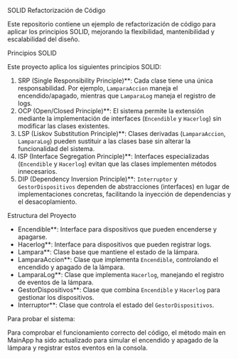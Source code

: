 SOLID Refactorización de Código

Este repositorio contiene un ejemplo de refactorización de código para aplicar los principios SOLID, mejorando la flexibilidad, mantenibilidad y escalabilidad del diseño.

Principios SOLID

Este proyecto aplica los siguientes principios SOLID:

1. SRP (Single Responsibility Principle)**: Cada clase tiene una única responsabilidad. Por ejemplo, `LamparaAccion` maneja el encendido/apagado, mientras que `LamparaLog` maneja el registro de logs.
2. OCP (Open/Closed Principle)**: El sistema permite la extensión mediante la implementación de interfaces (`Encendible` y `Hacerlog`) sin modificar las clases existentes.
3. LSP (Liskov Substitution Principle)**: Clases derivadas (`LamparaAccion`, `LamparaLog`) pueden sustituir a las clases base sin alterar la funcionalidad del sistema.
4. ISP (Interface Segregation Principle)**: Interfaces especializadas (`Encendible` y `Hacerlog`) evitan que las clases implementen métodos innecesarios.
5. DIP (Dependency Inversion Principle)**: `Interruptor` y `GestorDispositivos` dependen de abstracciones (interfaces) en lugar de implementaciones concretas, facilitando la inyección de dependencias y el desacoplamiento.

Estructura del Proyecto

- Encendible**: Interface para dispositivos que pueden encenderse y apagarse.
- Hacerlog**: Interface para dispositivos que pueden registrar logs.
- Lampara**: Clase base que mantiene el estado de la lámpara.
- LamparaAccion**: Clase que implementa `Encendible`, controlando el encendido y apagado de la lámpara.
- LamparaLog**: Clase que implementa `Hacerlog`, manejando el registro de eventos de la lámpara.
- GestorDispositivos**: Clase que combina `Encendible` y `Hacerlog` para gestionar los dispositivos.
- Interruptor**: Clase que controla el estado del `GestorDispositivos`.

Para probar el sistema:

Para comprobar el funcionamiento correcto del código, el método main en MainApp ha sido actualizado para simular el encendido y apagado de la lámpara y registrar estos eventos en la consola.
